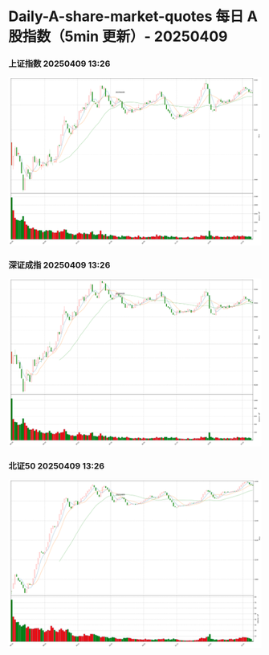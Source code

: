 
# Daily-A-share-market-quotes 每日 A 股指数（5min 更新）- 20250409

### 上证指数 20250409 13:26
![](./fig/2025/4/20250409-sh000001.png)

### 深证成指 20250409 13:26
![](./fig/2025/4/20250409-sz399001.png)

### 北证50 20250409 13:26
![](./fig/2025/4/20250409-bj899050.png)

